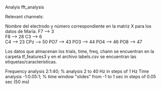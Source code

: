 Analyis fft_analysis

Relevant channels:

Nombre del electrodo y número correspondiente en la matriz X para los datos de María.
F7 --> 3  
F8 --> 28 
C3 --> 6  
C4 --> 23 
CPz --> 50 
PO7 --> 43 
PO3 --> 44 
PO4 --> 46 
PO8 --> 47 

Los datos que almacenan los trials, time, freq, chann se encuentran en la carpeta tf_features3 y en el archivo labels.csv se encuentran las etiquetas/características.

Frequency analysis 2:1:40; % analysis 2 to 40 Hz in steps of 1 Hz
Time analysis -1:0.05:1;  % time window "slides" from -1 to 1 sec in steps of 0.05 sec (50 ms)



